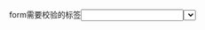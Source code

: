 form需要校验的标签<input><select><textarea>
Rules
    (基础规则)
    require 必填项
    regex 正则表达式
    email 邮箱地址
    mobile 手机号码
    phone 座机号码
    ipaddress ip地址
    number 数字
    amount 金额
    maxlength 最大长度
    最小值
    maxvalue 最大值
    区间 16~100
    日期 2019-07-04 2019/07/04 07/04/2019  format="yyyy/MM/dd"

    (扩展规则)
    身份证号码
    银行卡号码
    房产证的编号